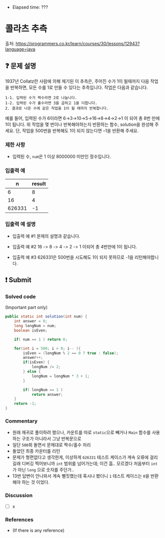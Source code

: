- Elapsed time: ???

# 콜라츠 추측
출처: https://programmers.co.kr/learn/courses/30/lessons/12943?language=java

## :question: 문제 설명
1937년 Collatz란 사람에 의해 제기된 이 추측은, 주어진 수가 1이 될때까지 다음 작업을 반복하면, 모든 수를 1로 만들 수 있다는 추측입니다. 작업은 다음과 같습니다.
```
1-1. 입력된 수가 짝수라면 2로 나눕니다. 
1-2. 입력된 수가 홀수라면 3을 곱하고 1을 더합니다.
2. 결과로 나온 수에 같은 작업을 1이 될 때까지 반복합니다.
```
예를 들어, 입력된 수가 6이라면 6→3→10→5→16→8→4→2→1 이 되어 총 8번 만에 1이 됩니다. 위 작업을 몇 번이나 반복해야하는지 반환하는 함수, solution을 완성해 주세요. 단, 작업을 500번을 반복해도 1이 되지 않는다면 –1을 반환해 주세요.

### 제한 사항
- 입력된 수, `num`은 1 이상 8000000 미만인 정수입니다.

### 입출력 예
| n      | result |
| ------ | ------ |
| 6      | 8      |
| 16     | 4      |
| 626331 | -1     |

### 입출력 예 설명
- 입출력 예 #1
문제의 설명과 같습니다.

- 입출력 예 #2
16 -> 8 -> 4 -> 2 -> 1 이되어 총 4번만에 1이 됩니다.

- 입출력 예 #3
626331은 500번을 시도해도 1이 되지 못하므로 -1을 리턴해야합니다.

## :exclamation: Submit
### Solved code
(Important part only)
``` java
public static int solution(int num) {
    int answer = 0;
    long longNum = num;
    boolean isEven;

    if( num == 1 ) return 0;

    for(int i = 500; i > 0; i-- ){
        isEven = (longNum % 2 == 0 ? true : false);
        answer++;
        if(isEven) {
            longNum /= 2;
        } else {
            longNum = longNum * 3 + 1;
        }

        if( longNum == 1 )
            return answer;
    }
    return -1;
}
```

### Commentary
- 원래 재귀로 풀이하려 했으나, 카운트를 따로 `static`으로 빼거나 `Main` 함수를 사용하는 구조가 아니라서 그냥 반복문으로
- 일단 `500`회 돌면서 문제대로 짝수/홀수 처리
- 돌았던 최종 카운터를 리턴
- 문제가 형편없다고 생각한게, 이상하게 `626331` 테스트 케이스가 계속 오류에 걸리길래 디버깅 찍어보니까 `int` 범위를 넘어가는데; 이건 흠.. 모르겠다 처음부터 `int`가 아닌 `long` 으로 숫자를 주던가..
- 13번 답변이 안나와서 계속 뻘짓했는데 혹시나 봤더니 `1` 테스트 케이스는 `0`을 반환해야 하는 것 이었다.

### Discussion
- [ ] x

### References
- (If there is any reference)